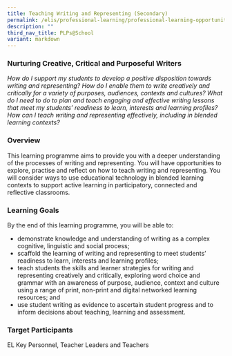 ```yaml
---
title: Teaching Writing and Representing (Secondary)
permalink: /elis/professional-learning/professional-learning-opportunities/sec/teach-writing-representing/
description: ""
third_nav_title: PLPs@School
variant: markdown
---
```

### Nurturing Creative, Critical and Purposeful Writers

<em>How do I support my students to develop a positive disposition towards writing and representing? How do I enable them to write creatively and critically for a variety of purposes, audiences, contexts and cultures? What do I need to do to plan and teach engaging and effective writing lessons that meet my students’ readiness to learn, interests and learning profiles? How can I teach writing and representing effectively, including in blended learning contexts?</em>

### Overview

This learning programme aims to provide you with a deeper understanding of the processes of writing and representing. You will have opportunities to explore, practise and reflect on how to teach writing and representing. You will consider ways to use educational technology in blended learning contexts to support active learning in participatory, connected and reflective classrooms.

### Learning Goals
By the end of this learning programme, you will be able to:

*   demonstrate knowledge and understanding of writing as a complex cognitive, linguistic and social process;
*   scaffold the learning of writing and representing to meet students’ readiness to learn, interests and learning profiles;
*   teach students the skills and learner strategies for writing and representing creatively and critically, exploring word choice and grammar with an awareness of purpose, audience, context and culture using a range of print, non-print and digital networked learning resources; and
*   use student writing as evidence to ascertain student progress and to inform decisions about teaching, learning and assessment.

### Target Participants

EL Key Personnel, Teacher Leaders and Teachers